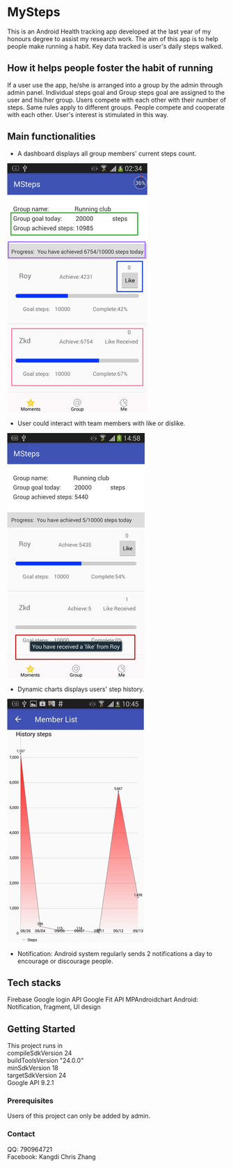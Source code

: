 # MySteps

This is an Android Health tracking app developed at the last year of my honours degree to assist my research work.
The aim of this app is to help people make running a habit.
Key data tracked is user's daily steps walked. 

## How it helps people foster the habit of running
If a user use the app, he/she is arranged into a group by the admin through admin panel. Individual steps goal and Group steps goal are assigned to the user and his/her group. 
Users compete with each other with their number of steps. Same rules apply to different groups. People compete and cooperate with each other. User's interest is stimulated in this way.

## Main functionalities
* A dashboard displays all group members' current steps count.

![alt text](https://raw.githubusercontent.com/navigatorv/Android_Health_Tracking_App/master/ReadmeImage/groupPage.png)

* User could interact with team members with like or dislike.

![alt text](https://raw.githubusercontent.com/navigatorv/Android_Health_Tracking_App/master/ReadmeImage/like.png)

* Dynamic charts displays users' step history. 

![alt text](https://raw.githubusercontent.com/navigatorv/Android_Health_Tracking_App/master/ReadmeImage/chart.png)

* Notification: Android system regularly sends 2 notifications a day to encourage or discourage people. 

## Tech stacks

Firebase
Google login API
Google Fit API
MPAndroidchart
Android: Notification, fragment, UI design

## Getting Started

This project runs in  
    compileSdkVersion 24  
    buildToolsVersion "24.0.0"  
    minSdkVersion 18  
    targetSdkVersion 24  
    Google API 9.2.1  
    
### Prerequisites

Users of this project can only be added by admin.

### Contact

QQ: 790964721   
Facebook: Kangdi Chris Zhang
